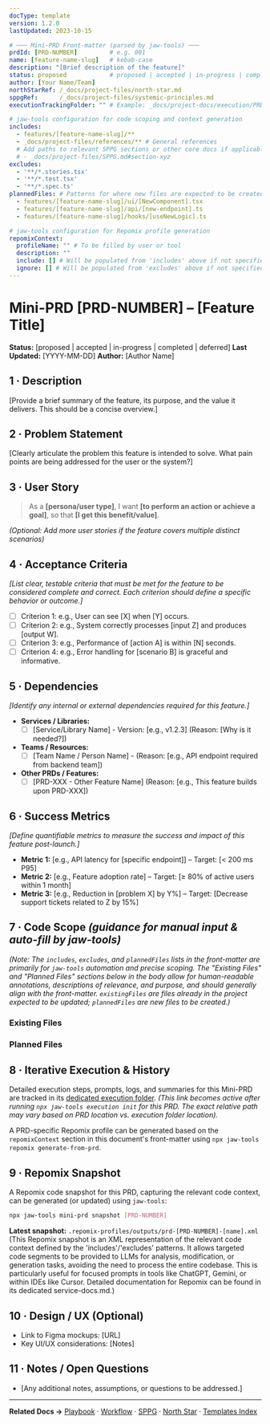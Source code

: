 ```yaml
---
docType: template
version: 1.2.0
lastUpdated: 2023-10-15

# ─── Mini-PRD Front-matter (parsed by jaw-tools) ───
prdId: [PRD-NUMBER]         # e.g. 001
name: [feature-name-slug]   # kebab-case
description: "[Brief description of the feature]"
status: proposed            # proposed | accepted | in-progress | completed | deferred
author: [Your Name/Team]
northStarRef: /_docs/project-files/north-star.md
sppgRef:      /_docs/project-files/systemic-principles.md
executionTrackingFolder: "" # Example: _docs/project-docs/execution/PRD-042-AuthFeature/ (relative to Project Root)

# jaw-tools configuration for code scoping and context generation
includes:
  - features/[feature-name-slug]/**
  - _docs/project-files/references/** # General references
  # Add paths to relevant SPPG sections or other core docs if applicable
  # - _docs/project-files/SPPG.md#section-xyz
excludes:
  - '**/*.stories.tsx'
  - '**/*.test.tsx'
  - '**/*.spec.ts'
plannedFiles: # Patterns for where new files are expected to be created
  - features/[feature-name-slug]/ui/[NewComponent].tsx
  - features/[feature-name-slug]/api/[new-endpoint].ts
  - features/[feature-name-slug]/hooks/[useNewLogic].ts

# jaw-tools configuration for Repomix profile generation
repomixContext:
  profileName: "" # To be filled by user or tool
  description: ""
  include: [] # Will be populated from 'includes' above if not specified
  ignore: [] # Will be populated from 'excludes' above if not specified
---
```


# Mini-PRD [PRD-NUMBER] – [Feature Title]

**Status:** [proposed | accepted | in-progress | completed | deferred]
**Last Updated:** [YYYY-MM-DD]
**Author:** [Author Name]

## 1 · Description
[Provide a brief summary of the feature, its purpose, and the value it delivers. This should be a concise overview.]

## 2 · Problem Statement
[Clearly articulate the problem this feature is intended to solve. What pain points are being addressed for the user or the system?]

## 3 · User Story
> As a **[persona/user type]**, I want **[to perform an action or achieve a goal]**, so that **[I get this benefit/value]**.

*(Optional: Add more user stories if the feature covers multiple distinct scenarios)*

## 4 · Acceptance Criteria
*[List clear, testable criteria that must be met for the feature to be considered complete and correct. Each criterion should define a specific behavior or outcome.]*
- [ ] Criterion 1: e.g., User can see [X] when [Y] occurs.
- [ ] Criterion 2: e.g., System correctly processes [input Z] and produces [output W].
- [ ] Criterion 3: e.g., Performance of [action A] is within [N] seconds.
- [ ] Criterion 4: e.g., Error handling for [scenario B] is graceful and informative.

## 5 · Dependencies
*[Identify any internal or external dependencies required for this feature.]*
- **Services / Libraries:**
    - [ ] [Service/Library Name] - Version: [e.g., v1.2.3] (Reason: [Why is it needed?])
- **Teams / Resources:**
    - [ ] [Team Name / Person Name] - (Reason: [e.g., API endpoint required from backend team])
- **Other PRDs / Features:**
    - [ ] [PRD-XXX - Other Feature Name] (Reason: [e.g., This feature builds upon PRD-XXX])

## 6 · Success Metrics
*[Define quantifiable metrics to measure the success and impact of this feature post-launch.]*
- **Metric 1:** [e.g., API latency for [specific endpoint]] – Target: [< 200 ms P95]
- **Metric 2:** [e.g., Feature adoption rate] – Target: [≥ 80% of active users within 1 month]
- **Metric 3:** [e.g., Reduction in [problem X] by Y%] – Target: [Decrease support tickets related to Z by 15%]

## 7 · Code Scope *(guidance for manual input & auto-fill by jaw-tools)*

*(Note: The `includes`, `excludes`, and `plannedFiles` lists in the front-matter are primarily for `jaw-tools` automation and precise scoping. The "Existing Files" and "Planned Files" sections below in the body allow for human-readable annotations, descriptions of relevance, and purpose, and should generally align with the front-matter. `existingFiles` are files already in the project expected to be updated; `plannedFiles` are new files to be created.)*

### Existing Files
<!-- This section will be automatically updated by jaw-tools if corresponding files are found matching the 'includes' patterns in the front-matter. -->
<!-- Manually list key existing files and their relevance, especially helpful in early PRD stages before jaw-tools execution or for files not covered by patterns: -->
<!-- - `path/to/existing/file1.ts` - Brief description of its relevance or how it will be modified. -->
<!-- - `path/to/another/module/` - General area to be impacted. -->
<!-- jaw-tools updates will be injected below this line -->

### Planned Files
<!-- This section may be partially auto-filled by jaw-tools based on the 'plannedFiles' patterns in the front-matter. -->
<!-- Manually list specific planned files and their purpose here. This is crucial for early PRD shaping and development planning. -->
<!-- - [ ] `features/[feature-name-slug]/ui/NewComponent.tsx` - Purpose: [e.g., Main UI for the feature] -->
<!-- - [ ] `features/[feature-name-slug]/api/newRequestHandler.ts` - Purpose: [e.g., Handles API logic for X] -->
<!-- - [ ] `features/[feature-name-slug]/hooks/useFeatureLogic.ts` - Purpose: [e.g., Encapsulates business logic for Y] -->
<!-- jaw-tools updates will be injected below this line -->

## 8 · Iterative Execution & History

Detailed execution steps, prompts, logs, and summaries for this Mini-PRD are tracked in its [dedicated execution folder](./execution/{prdID}-{prdName}/). *(This link becomes active after running `npx jaw-tools execution init` for this PRD. The exact relative path may vary based on PRD location vs. execution folder location).*

A PRD-specific Repomix profile can be generated based on the `repomixContext` section in this document's front-matter using `npx jaw-tools repomix generate-from-prd`.

## 9 · Repomix Snapshot
A Repomix code snapshot for this PRD, capturing the relevant code context, can be generated (or updated) using `jaw-tools`:
```bash
npx jaw-tools mini-prd snapshot [PRD-NUMBER]
```
**Latest snapshot:** `.repomix-profiles/outputs/prd-[PRD-NUMBER]-[name].xml`
(This Repomix snapshot is an XML representation of the relevant code context defined by the 'includes'/'excludes' patterns. It allows targeted code segments to be provided to LLMs for analysis, modification, or generation tasks, avoiding the need to process the entire codebase. This is particularly useful for focused prompts in tools like ChatGPT, Gemini, or within IDEs like Cursor. Detailed documentation for Repomix can be found in its dedicated service-docs.md.)

## 10 · Design / UX (Optional)
- Link to Figma mockups: [URL]
- Key UI/UX considerations: [Notes]

## 11 · Notes / Open Questions
- [Any additional notes, assumptions, or questions to be addressed.]

---

**Related Docs →** [Playbook](../playbook.md) · [Workflow](../workflow.md) · [SPPG](../templates/systemic-principles-template.md) · [North Star](../templates/north-star-template.md) · [Templates Index](../templates/)